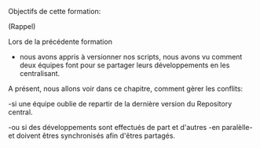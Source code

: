 
Objectifs de cette formation:

(Rappel)

Lors de la précédente formation 
 - nous avons appris à versionner nos scripts,
nous avons vu comment deux équipes font pour se partager leurs développements en les centralisant.


A présent, nous allons voir dans ce chapitre, comment gèrer les conflits: 

-si une équipe oublie de repartir de la dernière version du Repository central.

-ou si des développements sont effectués de part et d'autres -en paralèlle- et doivent êtres synchronisés afin d'êtres partagés.
